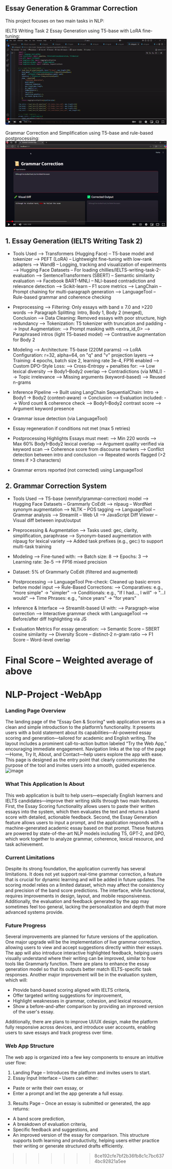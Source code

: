 ## Essay Generation & Grammar Correction
This project focuses on two main tasks in NLP:

IELTS Writing Task 2 Essay Generation using T5-base with LoRA fine-tuning: 
[![Watch Video](https://github.com/WarisJaima/NLP-Project/blob/main/Screenshot%20from%202025-04-11%2016-33-16.png)](https://www.youtube.com/watch?v=bh9voRM_CkU)

Grammar Correction and Simplification using T5-base and rule-based postprocessing: 
[![Watch Video](https://github.com/WarisJaima/NLP-Project/blob/main/Screenshot%20from%202025-04-11%2016-37-20.png)](https://www.youtube.com/watch?v=ysy86-DAu-o)


## 1. Essay Generation (IELTS Writing Task 2)
 * Tools Used
        --> Transformers (Hugging Face) – T5-base model and tokenizer
        --> PEFT (LoRA) – Lightweight fine-tuning with low-rank adapters
        --> WandB – Logging, tracking and visualization of experiments
        --> Hugging Face Datasets – For loading chillies/IELTS-writing-task-2-evaluation
        --> SentenceTransformers (SBERT) – Semantic similarity evaluation
        --> Facebook BART-MNLI – NLI-based contradiction and relevance detection
        --> Scikit-learn – F1 score metrics
        --> LangChain – Prompt chaining for multi-paragraph generation
        --> LanguageTool – Rule-based grammar and coherence checking

 * Preprocessing
         --> Filtering: Only essays with band ≥ 7.0 and >220 words
         --> Paragraph Splitting: Intro, Body 1, Body 2 (merged), Conclusion
         --> Data Cleaning: Removed essays with poor structure, high redundancy
         --> Tokenization: T5 tokenizer with truncation and padding
         --> Input Augmentation:
         --> Prompt masking with <extra_id_0>
         --> Paraphrased intros (light T5-based model)
         --> Contrastive augmentation for Body 2

* Modeling
         --> Architecture: T5-base (220M params)
         --> LoRA Configuration: r=32, alpha=64, on "q" and "v" projection layers
         --> Training: 4 epochs, batch size 2, learning rate 3e-4, FP16 enabled
         --> Custom DPO-Style Loss:
         --> Cross-Entropy + penalties for:
         --> Low lexical diversity
         --> Body1–Body2 overlap
         --> Contradictions (via MNLI)
         --> Topic irrelevance
         --> Missing arguments (keyword-based)
         --> Reused n-grams

* Inference Pipeline
         --> Built using LangChain SequentialChain: Intro → Body1 → Body2 (context-aware) → Conclusion
         --> Evaluation included:
         --> Word count & coherence check
         --> Body1–Body2 contrast score
         --> Argument keyword presence

* Grammar issue detection (via LanguageTool)

* Essay regeneration if conditions not met (max 5 retries)

* Postprocessing Highlights Essays must meet:
         --> Min 220 words
         --> Max 60% Body1–Body2 lexical overlap
         --> Argument quality verified via keyword scan
         --> Coherence score from discourse markers
         --> Conflict detection between intro and conclusion
         --> Repeated words flagged (>2 times if >3 characters)

* Grammar errors reported (not corrected) using LanguageTool

## 2. Grammar Correction System
* Tools Used
         --> T5-base (vennify/grammar-correction) model
         --> Hugging Face Datasets – Grammarly CoEdit
         --> nlpaug – WordNet synonym augmentation
         --> NLTK – POS tagging
         --> LanguageTool – Grammar analysis
         --> Streamlit – Web UI
         --> JavaScript Diff Viewer – Visual diff between input/output

* Preprocessing & Augmentation
         --> Tasks used: gec, clarity, simplification, paraphrase
         --> Synonym-based augmentation with nlpaug for lexical variety
         --> Added task prefixes (e.g., gec:) to support multi-task training

* Modeling
         --> Fine-tuned with:
         --> Batch size: 8
         --> Epochs: 3
         --> Learning rate: 3e-5
         --> FP16 mixed precision

* Dataset: 5% of Grammarly CoEdit (filtered and augmented)

* Postprocessing
         --> LanguageTool Pre-check: Cleaned up basic errors before model input
         --> Rule-Based Corrections:
         --> Comparatives: e.g., "more simple" → "simpler"
         --> Conditionals: e.g., "If I had..., I will" → "...I would"
         --> Time Phrases: e.g., "since years" → "for years"

* Inference & Interface
         --> Streamlit-based UI with:
         --> Paragraph-wise correction
         --> Interactive grammar check with LanguageTool
         --> Before/after diff highlighting via JS

* Evaluation Metrics For essay generation:
         --> Semantic Score – SBERT cosine similarity
         --> Diversity Score – distinct-2 n-gram ratio
         --> F1 Score – Word-level overlap

Final Score – Weighted average of above
=======
# NLP-Project -WebApp
### Landing Page Overview
The landing page of the "Essay Gen & Scoring" web application serves as a clean and simple introduction to the platform’s functionality. It presents users with a bold statement about its capabilities—AI-powered essay scoring and generation—tailored for academic and English writing. The layout includes a prominent call-to-action button labeled “Try the Web App,” encouraging immediate engagement. Navigation links at the top of the page—Home, Try It, About, and Contact—help users explore the app with ease. This page is designed as the entry point that clearly communicates the purpose of the tool and invites users into a smooth, guided experience.
![image](https://github.com/user-attachments/assets/372d9924-35c3-40e4-91e7-65a4b2b24820)

### What This Application Is About
This web application is built to help users—especially English learners and IELTS candidates—improve their writing skills through two main features. First, the Essay Scoring functionality allows users to paste their written essays into the system, which then evaluates the text and returns a band score with detailed, actionable feedback. Second, the Essay Generation feature allows users to input a prompt, and the application responds with a machine-generated academic essay based on that prompt. These features are powered by state-of-the-art NLP models including T5, GPT-2, and DPO, which work together to analyze grammar, coherence, lexical resource, and task achievement.

### Current Limitations
Despite its strong foundation, the application currently has several limitations. It does not yet support real-time grammar correction, a feature that is crucial for dynamic learning and will be added in future updates. The scoring model relies on a limited dataset, which may affect the consistency and precision of the band score predictions. The interface, while functional, requires improvements in design, layout, and mobile responsiveness. Additionally, the evaluation and feedback generated by the app may sometimes feel too general, lacking the personalization and depth that more advanced systems provide.

### Future Progress
Several improvements are planned for future versions of the application. One major upgrade will be the implementation of live grammar correction, allowing users to view and accept suggestions directly within their essays. The app will also introduce interactive highlighted feedback, helping users visually understand where their writing can be improved, similar to how tools like Grammarly function. There are plans to enhance the essay generation model so that its outputs better match IELTS-specific task responses.
Another major improvement will be in the evaluation system, which will:
- Provide band-based scoring aligned with IELTS criteria,
- Offer targeted writing suggestions for improvement,
- Highlight weaknesses in grammar, cohesion, and lexical resource,
- Show a before-and-after comparison by providing an improved version of the user's essay.

Additionally, there are plans to improve UI/UX design, make the platform fully responsive across devices, and introduce user accounts, enabling users to save essays and track progress over time.

### Web App Structure
The web app is organized into a few key components to ensure an intuitive user flow:
1. Landing Page – Introduces the platform and invites users to start.
2. Essay Input Interface – Users can either:
- Paste or write their own essay, or
- Enter a prompt and let the app generate a full essay.
3. Results Page – Once an essay is submitted or generated, the app returns:
- A band score prediction,
- A breakdown of evaluation criteria,
- Specific feedback and suggestions, and
- An improved version of the essay for comparison.
This structure supports both learning and productivity, helping users either practice their writing or generate structured drafts efficiently.

>>>>>>> 8ce192cfe7bf2b36fb8c1c7bc6374bc92821a5ee
